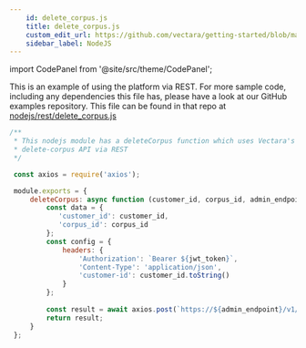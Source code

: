 ```yaml
---
    id: delete_corpus.js
    title: delete_corpus.js
    custom_edit_url: https://github.com/vectara/getting-started/blob/main/language-examples/nodejs/rest/delete_corpus.js
    sidebar_label: NodeJS
---
```



import CodePanel from '@site/src/theme/CodePanel';

This is an example of using the platform via REST.  For more sample code, including any dependencies this file has, please have a look at our GitHub examples repository.  This file can be found in that repo at <a href="https://github.com/vectara/getting-started/tree/main/language-examples/nodejs/rest/delete_corpus.js">nodejs/rest/delete_corpus.js</a>

```js title="nodejs/rest/delete_corpus.js"
/**
 * This nodejs module has a deleteCorpus function which uses Vectara's 
 * delete-corpus API via REST
 */

 const axios = require('axios');

 module.exports = {
     deleteCorpus: async function (customer_id, corpus_id, admin_endpoint, jwt_token) {
         const data = {
            'customer_id': customer_id,
            'corpus_id': corpus_id
         };
         const config = {
             headers: {
                 'Authorization': `Bearer ${jwt_token}`,
                 'Content-Type': 'application/json',
                 'customer-id': customer_id.toString()
             }
         };
 
         const result = await axios.post(`https://${admin_endpoint}/v1/delete-corpus`, data, config);
         return result;
     }
 };
```
